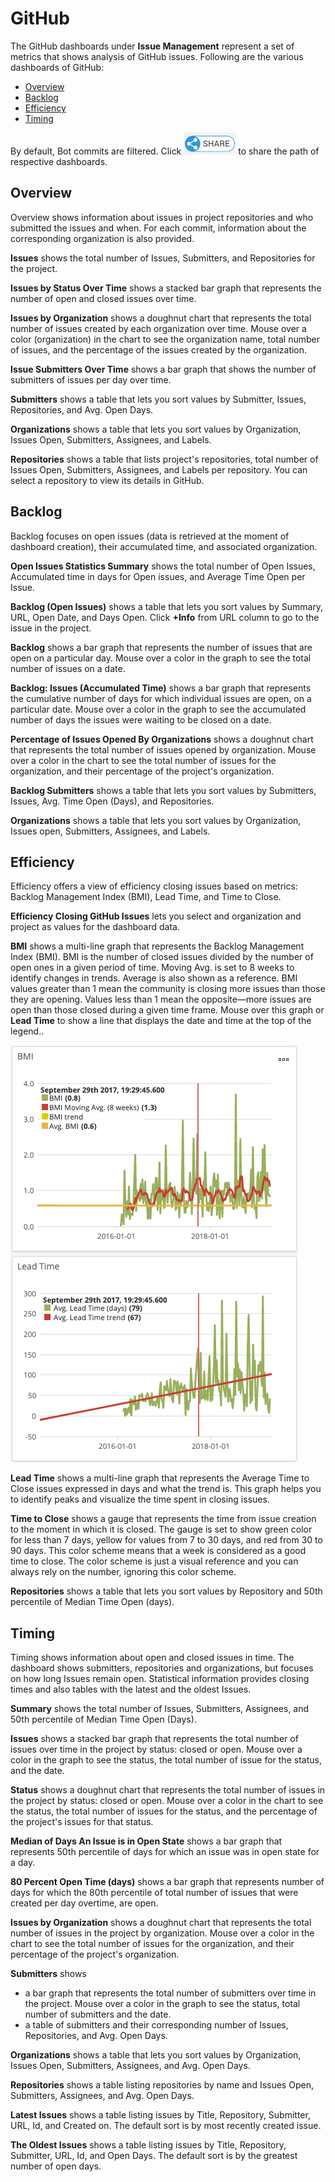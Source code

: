 # GitHub

The GitHub dashboards under **Issue Management** represent a set of metrics that shows analysis of GitHub issues. Following are the various dashboards of GitHub:

* [Overview](github.md#overview)
* [Backlog](github.md#backlog)
* [Efficiency](github.md#efficiency)
* [Timing](github.md#timing)

By default, Bot commits are filtered. Click ![](../../../../.gitbook/assets/share-icon.png) to share the path of respective dashboards.

## Overview

Overview shows information about issues in project repositories and who submitted the issues and when. For each commit, information about the corresponding organization is also provided. 

**Issues** shows the total number of Issues, Submitters, and Repositories for the project.

**Issues by Status Over Time** shows a stacked bar graph that represents the number of open and closed issues over time.

**Issues by Organization** shows a doughnut chart that represents the total number of issues created by each organization over time. Mouse over a color \(organization\) in the chart to see the organization name, total number of issues, and the percentage of the issues created by the organization.

**Issue Submitters Over Time** shows a bar graph that shows the number of submitters of issues per day over time.

**Submitters** shows a table that lets you sort values by Submitter, Issues, Repositories, and Avg. Open Days.

**Organizations** shows a table that lets you sort values by Organization, Issues Open, Submitters, Assignees, and Labels. 

**Repositories** shows a table that lists project's repositories, total number of Issues Open, Submitters, Assignees, and Labels per repository. You can select a repository to view its details in GitHub.

## Backlog

Backlog focuses on open issues \(data is retrieved at the moment of dashboard creation\), their accumulated time, and associated organization.

**Open Issues Statistics Summary** shows the total number of Open Issues, Accumulated time in days for Open issues, and Average Time Open per Issue.

**Backlog \(Open Issues\)** shows a table that lets you sort values by Summary, URL, Open Date, and Days Open. Click **+Info** from URL column to go to the issue in the project.

**Backlog** shows a bar graph that represents the number of issues that are open on a particular day. Mouse over a color in the graph to see the total number of issues on a date.

**Backlog: Issues \(Accumulated Time\)** shows a bar graph that represents the cumulative number of days for which individual issues are open, on a particular date. Mouse over a color in the graph to see the accumulated number of days the issues were waiting to be closed on a date.

**Percentage of Issues Opened By Organizations** shows a doughnut chart that represents the total number of issues opened by organization. Mouse over a color in the chart to see the total number of issues for the organization, and their percentage of the project's organization.

**Backlog Submitters** shows a table that lets you sort values by Submitters, Issues, Avg. Time Open \(Days\), and Repositories.

**Organizations** shows a table that lets you sort values by Organization, Issues open, Submitters, Assignees, and Labels.

## Efficiency

Efficiency offers a view of efficiency closing issues based on metrics: Backlog Management Index \(BMI\), Lead Time, and Time to Close.

**Efficiency Closing GitHub Issues** lets you select and organization and project as values for the dashboard data.

**BMI** shows a multi-line graph that represents the Backlog Management Index \(BMI\). BMI is the number of closed issues divided by the number of open ones in a given period of time. Moving Avg. is set to 8 weeks to identify changes in trends. Average is also shown as a reference. BMI values greater than 1 mean the community is closing more issues than those they are opening. Values less than 1 mean the opposite—more issues are open than those closed during a given time frame. Mouse over this graph or **Lead Time** to show a line that displays the date and time at the top of the legend..

![](../../../../.gitbook/assets/18088239.png)

**Lead Time** shows a multi-line graph that represents the Average Time to Close issues expressed in days and what the trend is. This graph helps you to identify peaks and visualize the time spent in closing issues.

**Time to Close** shows a gauge that represents the time from issue creation to the moment in which it is closed. The gauge is set to show green color for less than 7 days, yellow for values from 7 to 30 days, and red from 30 to 90 days. This color scheme means that a week is considered as a good time to close. The color scheme is just a visual reference and you can always rely on the number, ignoring this color scheme.

**Repositories** shows a table that lets you sort values by Repository and 50th percentile of Median Time Open \(days\).

## Timing

Timing shows information about open and closed issues in time. The dashboard shows submitters, repositories and organizations, but focuses on how long Issues remain open. Statistical information provides closing times and also tables with the latest and the oldest Issues.

**Summary** shows the total number of Issues, Submitters, Assignees, and 50th percentile of Median Time Open \(Days\).

**Issues** shows a stacked bar graph that represents the total number of issues over time in the project by status: closed or open. Mouse over a color in the graph to see the status, the total number of issue for the status, and the date.

**Status** shows a doughnut chart that represents the total number of issues in the project by status: closed or open. Mouse over a color in the chart to see the status, the total number of issues for the status, and the percentage of the project's issues for that status.

**Median of Days An Issue is in Open State** shows a bar graph that represents 50th percentile of days for which an issue was in open state for a day.

**80 Percent Open Time \(days\)** shows a bar graph that represents number of days for which the 80th percentile of total number of issues that were created per day overtime, are open.

**Issues by Organization** shows a doughnut chart that represents the total number of issues in the project by organization. Mouse over a color in the chart to see the total number of issues for the organization, and their percentage of the project's organization.

**Submitters** shows

* a bar graph that represents the total number of submitters over time in the project. Mouse over a color in the graph to see the status, total number of submitters and the date.
* a table of submitters and their corresponding number of Issues, Repositories, and Avg. Open Days.

**Organizations** shows a table that lets you sort values by Organization, Issues Open, Submitters, Assignees, and Avg. Open Days.

**Repositories** shows a table listing repositories by name and Issues Open, Submitters, Assignees, and Avg. Open Days.

**Latest Issues** shows a table listing issues by Title, Repository, Submitter, URL, Id, and Created on. The default sort is by most recently created issue.

**The Oldest Issues** shows a table listing issues by Title, Repository, Submitter, URL, Id, and Open Days. The default sort is by the greatest number of open days.

